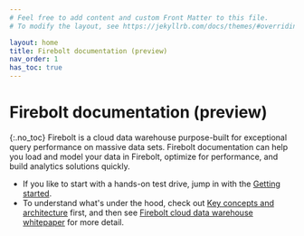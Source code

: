 ```yaml
---
# Feel free to add content and custom Front Matter to this file.
# To modify the layout, see https://jekyllrb.com/docs/themes/#overriding-theme-defaults

layout: home
title: Firebolt documentation (preview)
nav_order: 1
has_toc: true
---
```

# Firebolt documentation (preview)
{:.no_toc}
Firebolt is a cloud data warehouse purpose-built for exceptional query performance on massive data sets. Firebolt documentation can help you load and model your data in Firebolt, optimize for performance, and build analytics solutions quickly.

* If you like to start with a hands-on test drive, jump in with the [Getting started](getting-started.md).
* To understand what's under the hood, check out [Key concepts and architecture](architecture-overview.md) first, and then see [Firebolt cloud data warehouse whitepaper](https://www.firebolt.io/resources/firebolt-cloud-data-warehouse-whitepaper) for more detail.
